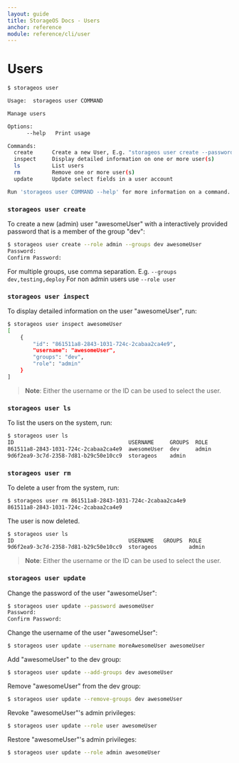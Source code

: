 ```yaml
---
layout: guide
title: StorageOS Docs - Users
anchor: reference
module: reference/cli/user
---
```


# Users

```bash
$ storageos user

Usage:	storageos user COMMAND

Manage users

Options:
      --help   Print usage

Commands:
  create      Create a new User, E.g. "storageos user create --password alice" (interactive password prompt)
  inspect     Display detailed information on one or more user(s)
  ls          List users
  rm          Remove one or more user(s)
  update      Update select fields in a user account

Run 'storageos user COMMAND --help' for more information on a command.
```

### `storageos user create`
To create a new (admin) user "awesomeUser" with a interactively provided password that is a member of the group "dev":

```bash
$ storageos user create --role admin --groups dev awesomeUser
Password: 
Confirm Password: 
```

For multiple groups, use comma separation. E.g. `--groups dev,testing,deploy`
For non admin users use `--role user`

### `storageos user inspect`
To display detailed information on the user "awesomeUser", run:

```bash
$ storageos user inspect awesomeUser
[
    {
        "id": "861511a8-2843-1031-724c-2cabaa2ca4e9",
        "username": "awesomeUser",
        "groups": "dev",
        "role": "admin"
    }
]
```
>**Note**: Either the username or the ID can be used to select the user.

### `storageos user ls`
To list the users on the system, run:

```bash
$ storageos user ls
ID                                    USERNAME     GROUPS  ROLE
861511a8-2843-1031-724c-2cabaa2ca4e9  awesomeUser  dev     admin
9d6f2ea9-3c7d-2358-7d81-b29c50e10cc9  storageos    admin
```

### `storageos user rm`
To delete a user from the system, run:

```bash
$ storageos user rm 861511a8-2843-1031-724c-2cabaa2ca4e9
861511a8-2843-1031-724c-2cabaa2ca4e9
```

The user is now deleted.
```bash
$ storageos user ls
ID                                    USERNAME   GROUPS  ROLE
9d6f2ea9-3c7d-2358-7d81-b29c50e10cc9  storageos          admin
```
>**Note**: Either the username or the ID can be used to select the user.

### `storageos user update`
Change the password of the user "awesomeUser":

```bash
$ storageos user update --password awesomeUser
Password: 
Confirm Password: 
```

Change the username of the user "awesomeUser":

```bash
$ storageos user update --username moreAwesomeUser awesomeUser
```

Add "awesomeUser" to the dev group:

```bash
$ storageos user update --add-groups dev awesomeUser
```

Remove "awesomeUser" from the dev group:

```bash
$ storageos user update --remove-groups dev awesomeUser
```

Revoke "awesomeUser"'s admin privileges:

```bash
$ storageos user update --role user awesomeUser
```

Restore "awesomeUser"'s admin privileges:

```bash
$ storageos user update --role admin awesomeUser
```
